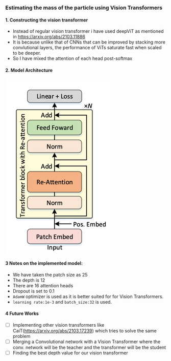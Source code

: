 ### Estimating the mass of the particle using Vision Transformers

#### 1. Constructing the vision transformer
- Instead of regular vision transformer i have used deepViT as mentioned in https://arxiv.org/abs/2103.11886
-  It is because unlike that of CNNs that can be improved by stacking more convlutional layers, the performance of ViTs saturate fast when scaled to be deeper.
- So I have mixed the attention of each head post-softmax 

#### 2. Model Architecture
![enter image description here](https://raw.githubusercontent.com/MegaPrime369/ML4SCI-Tasks/master/Task%203a/model%20architecture.png)

#### 3 Notes on the implemented model:
- We have taken the patch size as 25
- The depth is 12 
- There are 16 attention heads
- Dropout is set to 0.1
- `AdamW` optimizer is used as it is better suited for for Vision Transformers.
- `learning rate:1e-3` and `batch_size:32` is used.

####  4 Future Works
- [ ] Implementing other vision transformers like CaiT(https://arxiv.org/abs/2103.17239) which tries to solve the same problem
- [ ] Merging a Convolutional network with a Vision Transformer where the conv. network will be the teacher and the transformer will be the student
- [ ] Finding the best depth value for our vision transformer
